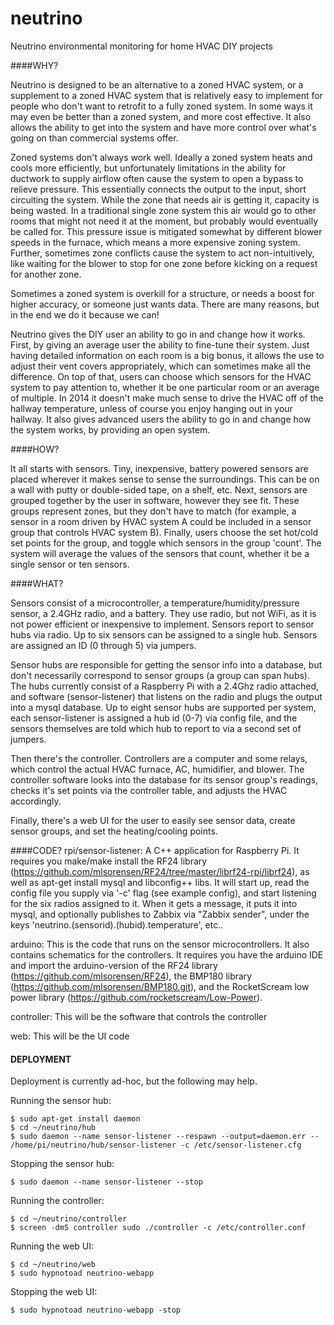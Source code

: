 neutrino
================

Neutrino environmental monitoring for home HVAC DIY projects

####WHY?

Neutrino is designed to be an alternative to a zoned HVAC system, or a supplement to a zoned HVAC system that is relatively easy to implement for people who don't want to retrofit to a fully zoned system. In some ways it may even be better than a zoned system, and more cost effective. It also allows the ability to get into the system and have more control over what's going on than commercial systems offer.

Zoned systems don't always work well. Ideally a zoned system heats and cools more efficiently, but unfortunately limitations in the ability for ductwork to supply airflow often cause the system to open a bypass to relieve pressure. This essentially connects the output to the input, short circuiting the system. While the zone that needs air is getting it, capacity is being wasted. In a traditional single zone system this air would go to other rooms that might not need it at the moment, but probably would eventually be called for. This pressure issue is mitigated somewhat by different blower speeds in the furnace, which means a more expensive zoning system. Further, sometimes zone conflicts cause the system to act non-intuitively, like waiting for the blower to stop for one zone before kicking on a request for another zone.

Sometimes a zoned system is overkill for a structure, or needs a boost for higher accuracy, or someone just wants data. There are many reasons, but in the end we do it because we can!

Neutrino gives the DIY user an ability to go in and change how it works. First, by giving an average user the ability to fine-tune their system. Just having detailed information on each room is a big bonus, it allows the use to adjust their vent covers appropriately, which can sometimes make all the difference. On top of that, users can choose which sensors for the HVAC system to pay attention to, whether it be one particular room or an average of multiple. In 2014 it doesn't make much sense to drive the HVAC off of the hallway temperature, unless of course you enjoy hanging out in your hallway. It also gives advanced users the ability to go in and change how the system works, by providing an open system.

####HOW?

It all starts with sensors. Tiny, inexpensive, battery powered sensors are placed wherever it makes sense to sense the surroundings. This can be on a wall with putty or double-sided tape, on a shelf, etc. Next, sensors are grouped together by the user in software, however they see fit. These groups represent zones, but they don't have to match (for example, a sensor in a room driven by HVAC system A could be included in a sensor group that controls HVAC system B).  Finally, users choose the set hot/cold set points for the group, and toggle which sensors in the group 'count'. The system will average the values of the sensors that count, whether it be a single sensor or ten sensors.

####WHAT?

Sensors consist of a microcontroller, a temperature/humidity/pressure sensor, a 2.4GHz radio, and a battery. They use radio, but not WiFi, as it is not power efficient or inexpensive to implement. Sensors report to sensor hubs via radio. Up to six sensors can be assigned to a single hub. Sensors are assigned an ID (0 through 5) via jumpers.

Sensor hubs are responsible for getting the sensor info into a database, but don't necessarily correspond to sensor groups (a group can span hubs). The hubs currently consist of a Raspberry Pi with a 2.4Ghz radio attached, and software (sensor-listener) that listens on the radio and plugs the output into a mysql database. Up to eight sensor hubs are supported per system, each sensor-listener is assigned a hub id (0-7) via config file, and the sensors themselves are told which hub to report to via a second set of jumpers.

Then there's the controller. Controllers are a computer and some relays, which control the actual HVAC furnace, AC, humidifier, and blower. The controller software looks into the database for its sensor group's readings, checks it's set points via the controller table, and adjusts the HVAC accordingly. 
 
Finally, there's a web UI for the user to easily see sensor data, create sensor groups, and set the heating/cooling points.

####CODE?
rpi/sensor-listener: A C++ application for Raspberry Pi. It requires you make/make install the RF24 library (https://github.com/mlsorensen/RF24/tree/master/librf24-rpi/librf24), as well as apt-get install mysql and libconfig++ libs. It will start up, read the config file you supply via '-c' flag (see example config), and start listening for the six radios assigned to it. When it gets a message, it puts it into mysql, and optionally publishes to Zabbix via "Zabbix sender", under the keys 'neutrino.(sensorid).(hubid).temperature', etc..

arduino: This is the code that runs on the sensor microcontrollers. It also contains schematics for the controllers. It requires you have the arduino IDE and import the arduino-version of the RF24 library (https://github.com/mlsorensen/RF24), the BMP180 library (https://github.com/mlsorensen/BMP180.git), and the RocketScream low power library (https://github.com/rocketscream/Low-Power).

controller: This will be the software that controls the controller

web: This will be the UI code

#### DEPLOYMENT

Deployment is currently ad-hoc, but the following may help.

Running the sensor hub:

    $ sudo apt-get install daemon
    $ cd ~/neutrino/hub
    $ sudo daemon --name sensor-listener --respawn --output=daemon.err -- /home/pi/neutrino/hub/sensor-listener -c /etc/sensor-listener.cfg

Stopping the sensor hub:

    $ sudo daemon --name sensor-listener --stop

Running the controller:

    $ cd ~/neutrino/controller
    $ screen -dmS controller sudo ./controller -c /etc/controller.conf

Running the web UI:

    $ cd ~/neutrino/web
    $ sudo hypnotoad neutrino-webapp

Stopping the web UI:

    $ sudo hypnotoad neutrino-webapp -stop
